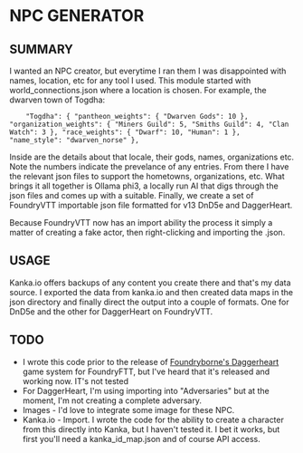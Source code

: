 # NPC GENERATOR

## SUMMARY
I wanted an NPC creator, but everytime I ran them I was disappointed with names, location, etc for any tool I used. This module started with world_connections.json where a location is chosen. For example, the dwarven town of Togdha:

`    "Togdha": {
        "pantheon_weights": { "Dwarven Gods": 10 },
        "organization_weights": { "Miners Guild": 5, "Smiths Guild": 4, "Clan Watch": 3 },
        "race_weights": { "Dwarf": 10, "Human": 1 },
        "name_style": "dwarven_norse"
    },`

Inside are the details about that locale, their gods, names, organizations etc. Note the numbers indicate the prevelance of any entries. From there I have the relevant json files to support the hometowns, organizations, etc. What brings it all together is Ollama phi3, a locally run AI that digs through the json files and comes up with a suitable.  Finally, we create a set of FoundryVTT importable json file formatted for v13 DnD5e and DaggerHeart. 

Because FoundryVTT now has an import ability the process it simply a matter of creating a fake actor, then right-clicking and importing the .json.

    


## USAGE
Kanka.io offers backups of any content you create there and that's my data source.
I exported the data from kanka.io and then created data maps in the json directory
and finally direct the output into a couple of formats. One for DnD5e and the other
for DaggerHeart on FoundryVTT.

## TODO
* I wrote this code prior to the release of [Foundryborne's Daggerheart](https://github.com/Foundryborne/daggerheart) game system for FoundryFTT, but I've heard that it's released and working now. IT's not tested
* For DaggerHeart, I'm using importing into "Adversaries" but at the moment, I'm not creating a complete adversary.
* Images - I'd love to integrate some image for these NPC.
* Kanka.io - Import.  I wrote the code for the ability to create a character from this directly into Kanka, but I haven't tested it. I bet it works, but first you'll need a kanka_id_map.json and of course API access.
